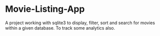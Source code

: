 # Movie-Listing-App
A project working with sqlite3 to display, filter, sort and search for movies within a given database. To track some analytics also.
